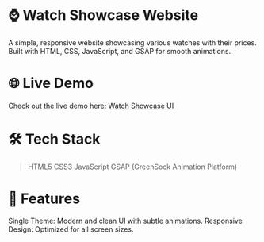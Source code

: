 # ⌚ Watch Showcase Website

A simple, responsive website showcasing various watches with their prices. Built with HTML, CSS, JavaScript, and GSAP for smooth animations.

# 🌐 Live Demo
Check out the live demo here:
<a href="https://the-watches-animated-showcase.netlify.app/" target="_blank" rel="noopener noreferrer">
    Watch Showcase UI
</a>

# 🛠️ Tech Stack
> HTML5
> CSS3
> JavaScript
> GSAP (GreenSock Animation Platform)
# 🎯 Features
Single Theme: Modern and clean UI with subtle animations.
Responsive Design: Optimized for all screen sizes.
